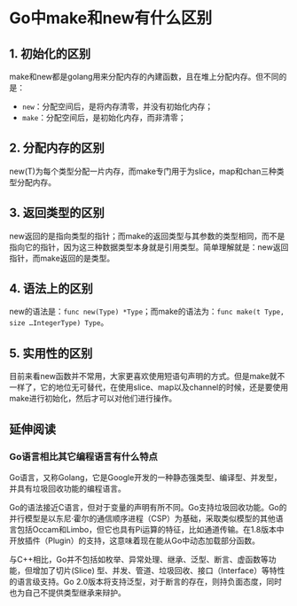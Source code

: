 
# Go中make和new有什么区别

## 1. 初始化的区别

make和new都是golang用来分配内存的內建函数，且在堆上分配内存。但不同的是：
- `new`：分配空间后，是将内存清零，并没有初始化内存；
- `make`：分配空间后，是初始化内存，而非清零；

## 2. 分配内存的区别

new(T)为每个类型分配一片内存，而make专门用于为slice，map和chan三种类型分配内存。

## 3. 返回类型的区别

new返回的是指向类型的指针；而make的返回类型与其参数的类型相同，而不是指向它的指针，因为这三种数据类型本身就是引用类型。简单理解就是：new返回指针，而make返回的是类型。

## 4. 语法上的区别

new的语法是：`func new(Type) *Type`；而make的语法为：`func make(t Type, size …IntegerType) Type`。

## 5. 实用性的区别

目前来看new函数并不常用，大家更喜欢使用短语句声明的方式。但是make就不一样了，它的地位无可替代，在使用slice、map以及channel的时候，还是要使用make进行初始化，然后才可以对他们进行操作。

## 延伸阅读

### Go语言相比其它编程语言有什么特点

Go语言，又称Golang，它是Google开发的一种静态强类型、编译型、并发型，并具有垃圾回收功能的编程语言。

Go的语法接近C语言，但对于变量的声明有所不同。Go支持垃圾回收功能。Go的并行模型是以东尼·霍尔的通信顺序进程（CSP）为基础，采取类似模型的其他语言包括Occam和Limbo，但它也具有Pi运算的特征，比如通道传输。在1.8版本中开放插件（Plugin）的支持，这意味着现在能从Go中动态加载部分函数。

与C++相比，Go并不包括如枚举、异常处理、继承、泛型、断言、虚函数等功能，但增加了切片(Slice) 型、并发、管道、垃圾回收、接口（Interface）等特性的语言级支持。Go 2.0版本将支持泛型，对于断言的存在，则持负面态度，同时也为自己不提供类型继承来辩护。